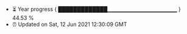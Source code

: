 - ⏳ Year progress { █████████████▁▁▁▁▁▁▁▁▁▁▁▁▁▁▁▁▁ } 44.53 %
- ⏰ Updated on Sat, 12 Jun 2021 12:30:09 GMT

